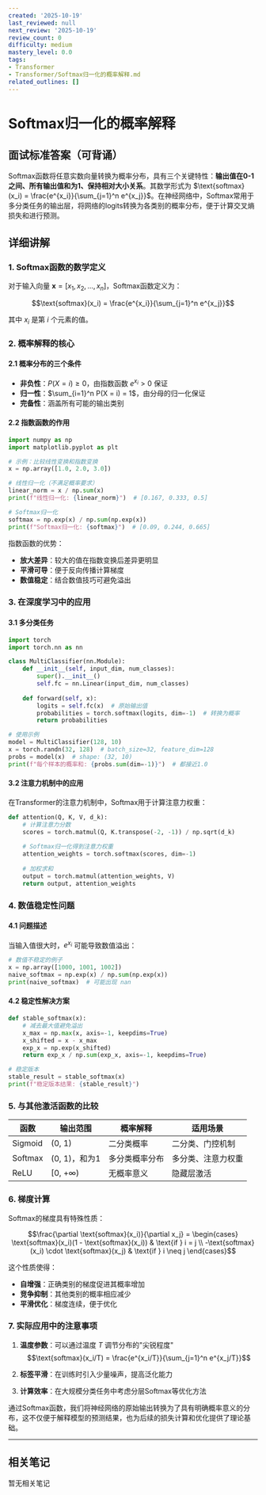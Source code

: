 ```yaml
---
created: '2025-10-19'
last_reviewed: null
next_review: '2025-10-19'
review_count: 0
difficulty: medium
mastery_level: 0.0
tags:
- Transformer
- Transformer/Softmax归一化的概率解释.md
related_outlines: []
---
```

# Softmax归一化的概率解释

## 面试标准答案（可背诵）

Softmax函数将任意实数向量转换为概率分布，具有三个关键特性：**输出值在0-1之间、所有输出值和为1、保持相对大小关系**。其数学形式为 $\text{softmax}(x_i) = \frac{e^{x_i}}{\sum_{j=1}^n e^{x_j}}$。在神经网络中，Softmax常用于多分类任务的输出层，将网络的logits转换为各类别的概率分布，便于计算交叉熵损失和进行预测。

## 详细讲解

### 1. Softmax函数的数学定义

对于输入向量 $\mathbf{x} = [x_1, x_2, ..., x_n]$，Softmax函数定义为：

$$\text{softmax}(x_i) = \frac{e^{x_i}}{\sum_{j=1}^n e^{x_j}}$$

其中 $x_i$ 是第 $i$ 个元素的值。

### 2. 概率解释的核心

#### 2.1 概率分布的三个条件
- **非负性**：$P(X = i) \geq 0$，由指数函数 $e^{x_i} > 0$ 保证
- **归一性**：$\sum_{i=1}^n P(X = i) = 1$，由分母的归一化保证
- **完备性**：涵盖所有可能的输出类别

#### 2.2 指数函数的作用
```python
import numpy as np
import matplotlib.pyplot as plt

# 示例：比较线性变换和指数变换
x = np.array([1.0, 2.0, 3.0])

# 线性归一化（不满足概率要求）
linear_norm = x / np.sum(x)
print(f"线性归一化: {linear_norm}")  # [0.167, 0.333, 0.5]

# Softmax归一化
softmax = np.exp(x) / np.sum(np.exp(x))
print(f"Softmax归一化: {softmax}")  # [0.09, 0.244, 0.665]
```

指数函数的优势：
- **放大差异**：较大的值在指数变换后差异更明显
- **平滑可导**：便于反向传播计算梯度
- **数值稳定**：结合数值技巧可避免溢出

### 3. 在深度学习中的应用

#### 3.1 多分类任务
```python
import torch
import torch.nn as nn

class MultiClassifier(nn.Module):
    def __init__(self, input_dim, num_classes):
        super().__init__()
        self.fc = nn.Linear(input_dim, num_classes)
        
    def forward(self, x):
        logits = self.fc(x)  # 原始输出值
        probabilities = torch.softmax(logits, dim=-1)  # 转换为概率
        return probabilities

# 使用示例
model = MultiClassifier(128, 10)
x = torch.randn(32, 128)  # batch_size=32, feature_dim=128
probs = model(x)  # shape: (32, 10)
print(f"每个样本的概率和: {probs.sum(dim=-1)}")  # 都接近1.0
```

#### 3.2 注意力机制中的应用
在Transformer的注意力机制中，Softmax用于计算注意力权重：

```python
def attention(Q, K, V, d_k):
    # 计算注意力分数
    scores = torch.matmul(Q, K.transpose(-2, -1)) / np.sqrt(d_k)
    
    # Softmax归一化得到注意力权重
    attention_weights = torch.softmax(scores, dim=-1)
    
    # 加权求和
    output = torch.matmul(attention_weights, V)
    return output, attention_weights
```

### 4. 数值稳定性问题

#### 4.1 问题描述
当输入值很大时，$e^{x_i}$ 可能导致数值溢出：

```python
# 数值不稳定的例子
x = np.array([1000, 1001, 1002])
naive_softmax = np.exp(x) / np.sum(np.exp(x))
print(naive_softmax)  # 可能出现 nan
```

#### 4.2 稳定性解决方案
```python
def stable_softmax(x):
    # 减去最大值避免溢出
    x_max = np.max(x, axis=-1, keepdims=True)
    x_shifted = x - x_max
    exp_x = np.exp(x_shifted)
    return exp_x / np.sum(exp_x, axis=-1, keepdims=True)

# 稳定版本
stable_result = stable_softmax(x)
print(f"稳定版本结果: {stable_result}")
```

### 5. 与其他激活函数的比较

| 函数    | 输出范围      | 概率解释       | 适用场景           |
| ------- | ------------- | -------------- | ------------------ |
| Sigmoid | (0, 1)        | 二分类概率     | 二分类、门控机制   |
| Softmax | (0, 1)，和为1 | 多分类概率分布 | 多分类、注意力权重 |
| ReLU    | [0, +∞)       | 无概率意义     | 隐藏层激活         |

### 6. 梯度计算

Softmax的梯度具有特殊性质：

$$\frac{\partial \text{softmax}(x_i)}{\partial x_j} = \begin{cases}
\text{softmax}(x_i)(1 - \text{softmax}(x_i)) & \text{if } i = j \\
-\text{softmax}(x_i) \cdot \text{softmax}(x_j) & \text{if } i \neq j
\end{cases}$$

这个性质使得：
- **自增强**：正确类别的梯度促进其概率增加
- **竞争抑制**：其他类别的概率相应减少
- **平滑优化**：梯度连续，便于优化

### 7. 实际应用中的注意事项

1. **温度参数**：可以通过温度 $T$ 调节分布的"尖锐程度"
   $$\text{softmax}(x_i/T) = \frac{e^{x_i/T}}{\sum_{j=1}^n e^{x_j/T}}$$

2. **标签平滑**：在训练时引入少量噪声，提高泛化能力

3. **计算效率**：在大规模分类任务中考虑分层Softmax等优化方法

通过Softmax函数，我们将神经网络的原始输出转换为了具有明确概率意义的分布，这不仅便于解释模型的预测结果，也为后续的损失计算和优化提供了理论基础。

---

## 相关笔记
<!-- 自动生成 -->

暂无相关笔记

